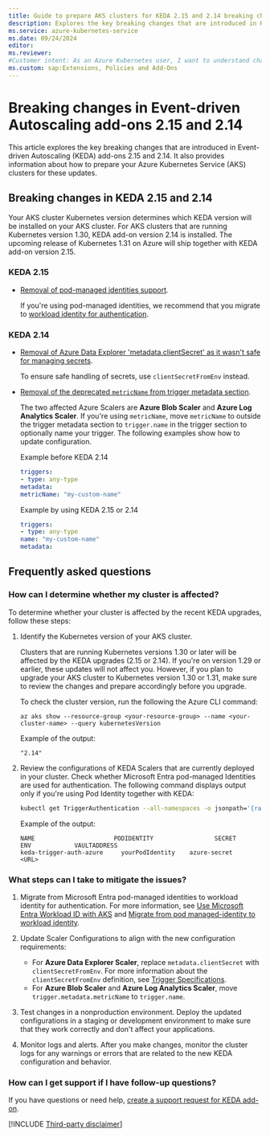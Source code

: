 ```yaml
---
title: Guide to prepare AKS clusters for KEDA 2.15 and 2.14 breaking changes
description: Explores the key breaking changes that are introduced in KEDA 2.15 and 2.14 and provides a guide to prepare your Azure Kubernetes Service (AKS) clusters for these updates. 
ms.service: azure-kubernetes-service
ms.date: 09/24/2024
editor: 
ms.reviewer: 
#Customer intent: As an Azure Kubernetes user, I want to understand changes in Event-driven Autoscaling Add-ons version 2.15 and version 2.14. 
ms.custom: sap:Extensions, Policies and Add-Ons
---
```


# Breaking changes in Event-driven Autoscaling add-ons 2.15 and 2.14

This article explores the key breaking changes that are introduced in Event-driven Autoscaling (KEDA) add-ons 2.15 and 2.14. It also provides information about how to prepare your Azure Kubernetes Service (AKS) clusters for these updates.

## Breaking changes in KEDA 2.15 and 2.14

Your AKS cluster Kubernetes version determines which KEDA version will be installed on your AKS cluster. For AKS clusters that are running Kubernetes version 1.30, KEDA add-on version 2.14 is installed. The upcoming release of Kubernetes 1.31 on Azure will ship together with KEDA add-on version 2.15.

### KEDA 2.15

- [Removal of pod-managed identities support](https://github.com/kedacore/keda/issues/5035). 
    
    If you're using pod-managed identities, we recommend that you migrate to [workload identity for authentication](/azure/aks/keda-workload-identity).

### KEDA 2.14

- [Removal of Azure Data Explorer 'metadata.clientSecret' as it wasn't safe for managing secrets](https://github.com/kedacore/keda/issues/4514). 

    To ensure safe handling of secrets, use `clientSecretFromEnv` instead.
- [Removal of the deprecated `metricName` from trigger metadata section](https://github.com/kedacore/keda/issues/4240).

    The two affected Azure Scalers are **Azure Blob Scaler** and **Azure Log Analytics Scaler**. If you're using `metricName`, move `metricName` to outside the trigger metadata section to `trigger.name` in the trigger section to optionally name your trigger. The following examples show how to update configuration.

     Example before KEDA 2.14

     ```yaml
     triggers:
     - type: any-type
     metadata:
     metricName: "my-custom-name"
     ```

     Example by using KEDA 2.15 or 2.14

     ```yaml
     triggers:
     - type: any-type
     name: "my-custom-name"
     metadata:
     ```

## Frequently asked questions

### How can I determine whether my cluster is affected?

To determine whether your cluster is affected by the recent KEDA upgrades, follow these steps:

1. Identify the Kubernetes version of your AKS cluster. 

    Clusters that are running Kubernetes versions 1.30 or later will be affected by the KEDA upgrades (2.15 or 2.14). If you're on version 1.29 or earlier, these updates will not affect you. However, if you plan to upgrade your AKS cluster to Kubernetes version 1.30 or 1.31, make sure to review the changes and prepare accordingly before you upgrade.
     
    To check the cluster version, run the following the Azure CLI command:

     ```
     az aks show --resource-group <your-resource-group> --name <your-cluster-name> --query kubernetesVersion
     ```
   Example of the output:
      
    ```output
    "2.14"
    ```
2. Review the configurations of KEDA Scalers that are currently deployed in your cluster. Check whether Microsoft Entra pod-managed Identities are used for authentication. The following command displays output only if you're using Pod Identity together with KEDA:
    
    ```bash
    kubectl get TriggerAuthentication --all-namespaces -o jsonpath='{range .items[?(@.spec.podIdentity.provider=="azure")]}{.metadata.namespace}{"/"}{.metadata.name}{"\n"}{end}'
    ```
    Example of the output:
    ```output
    NAME                      PODIDENTITY                 SECRET                 ENV            VAULTADDRESS  
    keda-trigger-auth-azure     yourPodIdentity    azure-secret                                  <URL>
    ```
### What steps can I take to mitigate the issues?

1. Migrate from Microsoft Entra pod-managed identities to workload identity for authentication. For more information, see [Use Microsoft Entra Workload ID with AKS](/azure/aks/workload-identity-overview?tabs=dotnet) and [Migrate from pod managed-identity to workload identity](/azure/aks/workload-identity-migrate-from-pod-identity).
2. Update Scaler Configurations to align with the new configuration requirements:

    - For **Azure Data Explorer Scaler**, replace `metadata.clientSecret` with `clientSecretFromEnv`. For more information about the `clientSecretFromEnv` definition, see  [Trigger Specifications](https://keda.sh/docs/2.15/scalers/azure-data-explorer/).
    - For **Azure Blob Scaler** and **Azure Log Analytics Scaler**, move `trigger.metadata.metricName` to `trigger.name`.

3. Test changes in a nonproduction environment. Deploy the updated configurations in a staging or development environment to make sure that they work correctly and don't affect your applications.
4. Monitor logs and alerts. After you make changes, monitor the cluster logs for any warnings or errors that are related to the new KEDA configuration and behavior.

### How can I get support if I have follow-up questions?

If you have questions or need help, [create a support request for KEDA add-on](https://ms.portal.azure.com/#create/Microsoft.Support/Parameters/%7B%0D%0A%09%22subId%22%3A+%22%22%2C%0D%0A%09%22pesId%22%3A+%2216450%22%2C%0D%0A%09%22supportTopicId%22%3A+%2232844723%22%2C%0D%0A%09%22contextInfo%22%3A+%22Keda214215%22%2C%0D%0A%09%22caller%22%3A+%22Keda214215comms%22%2C%0D%0A%09%22severity%22%3A+%223%22%0D%0A%7D).

[!INCLUDE [Third-party disclaimer](../../../includes/third-party-disclaimer.md)]
